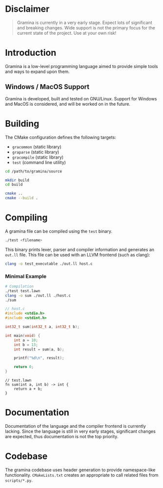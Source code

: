 # Disclaimer
> Gramina is currently in a very early stage.
> Expect lots of significant and breaking changes.
> Wide support is not the primary focus for the current state of the project.
> Use at your own risk!

# Introduction
Gramina is a low-level programming language aimed to provide simple tools and ways to expand upon them.

## Windows / MacOS Support
Gramina is developed, built and tested on GNU/Linux.
Support for Windows and MacOS is considered, and will be worked on in the future.

# Building
The CMake configuration defines the following targets:
- `gracommon` (static library)
- `graparse` (static library)
- `gracompile` (static library)
- `test` (command line utility)

```bash
cd /path/to/gramina/source

mkdir build
cd build

cmake ..
cmake --build .
```

# Compiling
A gramina file can be compiled using the `test` binary.
```bash
./test <filename>
```

This binary prints lexer, parser and compiler information and generates an `out.ll` file.
This file can be used with an LLVM frontend (such as clang):
```bash
clang -o test_executable ./out.ll host.c
```

### Minimal Example
```bash
# Compilation
./test test.lawn
clang -o sum ./out.ll ./host.c
./sum
```

```c
// host.c
#include <stdio.h>
#include <stdint.h>

int32_t sum(int32_t a, int32_t b);

int main(void) {
    int a = 10;
    int b = 13;
    int result = sum(a, b);

    printf("%d\n", result);

    return 0;
}

```

```lawn
// test.lawn
fn sum(int a, int b) -> int {
    return a + b;
}
```

# Documentation
Documentation of the language and the compiler frontend is currently lacking. Since the language is still in very early stages, significant changes are expected, thus documentation is not the top priority. 

# Codebase
The gramina codebase uses header generation to provide namespace-like functionality. `CMakeLists.txt` creates an appropriate to call related files from `scripts/*.py`.
